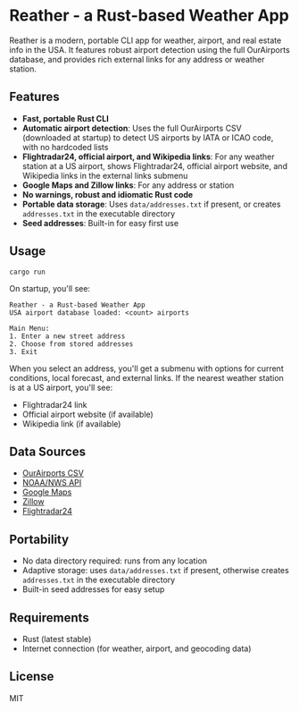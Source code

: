 # Reather - a Rust-based Weather App

Reather is a modern, portable CLI app for weather, airport, and real estate info in the USA. It features robust airport detection using the full OurAirports database, and provides rich external links for any address or weather station.

## Features

- **Fast, portable Rust CLI**
- **Automatic airport detection**: Uses the full OurAirports CSV (downloaded at startup) to detect US airports by IATA or ICAO code, with no hardcoded lists
- **Flightradar24, official airport, and Wikipedia links**: For any weather station at a US airport, shows Flightradar24, official airport website, and Wikipedia links in the external links submenu
- **Google Maps and Zillow links**: For any address or station
- **No warnings, robust and idiomatic Rust code**
- **Portable data storage**: Uses `data/addresses.txt` if present, or creates `addresses.txt` in the executable directory
- **Seed addresses**: Built-in for easy first use

## Usage

```
cargo run
```

On startup, you'll see:

```
Reather - a Rust-based Weather App
USA airport database loaded: <count> airports

Main Menu:
1. Enter a new street address
2. Choose from stored addresses
3. Exit
```

When you select an address, you'll get a submenu with options for current conditions, local forecast, and external links. If the nearest weather station is at a US airport, you'll see:

- Flightradar24 link
- Official airport website (if available)
- Wikipedia link (if available)

## Data Sources
- [OurAirports CSV](https://ourairports.com/data/)
- [NOAA/NWS API](https://www.weather.gov/documentation/services-web-api)
- [Google Maps](https://maps.google.com)
- [Zillow](https://www.zillow.com)
- [Flightradar24](https://www.flightradar24.com)

## Portability

- No data directory required: runs from any location
- Adaptive storage: uses `data/addresses.txt` if present, otherwise creates `addresses.txt` in the executable directory
- Built-in seed addresses for easy setup

## Requirements
- Rust (latest stable)
- Internet connection (for weather, airport, and geocoding data)

## License
MIT
